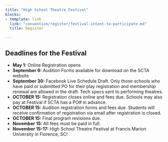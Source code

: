 ```yaml
---
title: "High School Theatre Festival"
blocks:
- template: link
  link: "convention/register/festival-intent-to-participate.md"
  title: Register

---
```

## Deadlines for the Festival

* **May 1:** Online Registration opens
* **September 6:** Audition Forms available for download on the SCTA website
* **September 30:** Facebook Live Schedule Draft. Only those schools who have paid or submitted PO for their play registration and membership renewal are allowed in the draft. Tech specs sent to performing theatres.
* **OCTOBER 15:** Registration closes online and fees due. Schools may also pay at Festival if SCTA has a PO# in advance.
* **OCTOBER 15:** Audition registration forms and fees due. Students will receive confirmation of registration via email after registration is closed.
* **OCTOBER 15:** Final program revisions due.
* **November 15:** All fees must be paid in full.
* **November 15-17:** High School Theatre Festival at Francis Marion University in Florence, SC!
